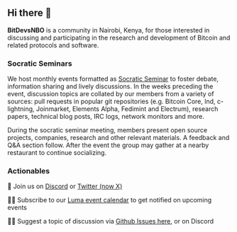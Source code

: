 ## Hi there 👋

**BitDevsNBO** is a community in Nairobi, Kenya, for those interested in discussing and participating in the research and development of Bitcoin and related protocols and software.

### Socratic Seminars

We host monthly events formatted as [Socratic Seminar](https://en.wikipedia.org/wiki/Socratic_method#Socratic_seminar) to foster debate, information sharing and lively discussions.
In the weeks preceding the event, discussion topics are collated by our members from a variety of sources: pull requests in popular git repositories (e.g. Bitcoin Core, lnd, c-lightning, Joinmarket, Elements Alpha, Fedimint and Electrum), research papers, technical blog posts, IRC logs, network monitors and more.

During the socratic seminar meeting, members present open source projects, companies, research and other relevant materials.
A feedback and Q&A section follow. After the event the group may gather at a nearby restaurant to continue socializing.

### Actionables

🧙 Join us on [Discord](https://discord.com/invite/RQmYSGJeNZ) or [Twitter (now X)](https://x.com/BitDevsNBO)

🙋‍♀️ Subscribe to our [Luma event calendar](https://lu.ma/bitdevsnbo) to get notified on upcoming events

👩‍💻 Suggest a topic of discussion via [Github Issues here](https://github.com/BitDevsNBO/bitdevsnbo.org/issues), or on Discord
